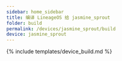 ```yaml
---
sidebar: home_sidebar
title: 编译 LineageOS 给 jasmine_sprout
folder: build
permalink: /devices/jasmine_sprout/build
device: jasmine_sprout
---
```

{% include templates/device_build.md %}
